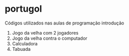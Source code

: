 # portugol
Códigos utilizados nas aulas de programação introdução
1. Jogo da velha com 2 jogadores
2. Jogo da velha contra o computador
3. Calculadora
4. Tabuada
